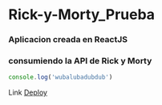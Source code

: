 # Rick-y-Morty_Prueba

### Aplicacion creada en ReactJS
### consumiendo la API de Rick y Morty

```js
console.log('wubalubadubdub')
```

Link [Deploy](https://rick-y-morty-prueba.vercel.app/)
